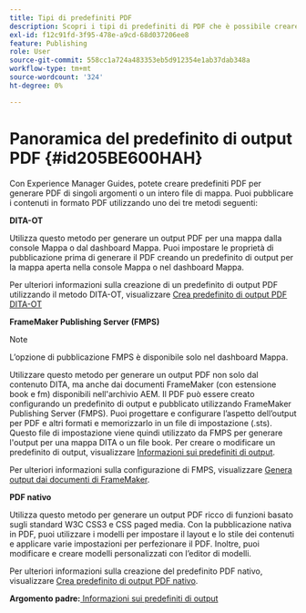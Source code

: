 ```yaml
---
title: Tipi di predefiniti PDF
description: Scopri i tipi di predefiniti di PDF che è possibile creare con Adobe Experience Manager Guides.
exl-id: f12c91fd-3f95-478e-a9cd-68d037206ee8
feature: Publishing
role: User
source-git-commit: 558cc1a724a483353eb5d912354e1ab37dab348a
workflow-type: tm+mt
source-wordcount: '324'
ht-degree: 0%

---
```


# Panoramica del predefinito di output PDF {#id205BE600HAH}

Con Experience Manager Guides, potete creare predefiniti PDF per generare PDF di singoli argomenti o un intero file di mappa. Puoi pubblicare i contenuti in formato PDF utilizzando uno dei tre metodi seguenti:

**DITA-OT**

Utilizza questo metodo per generare un output PDF per una mappa dalla console Mappa o dal dashboard Mappa. Puoi impostare le proprietà di pubblicazione prima di generare il PDF creando un predefinito di output per la mappa aperta nella console Mappa o nel dashboard Mappa.

Per ulteriori informazioni sulla creazione di un predefinito di output PDF utilizzando il metodo DITA-OT, visualizzare [Crea predefinito di output PDF DITA-OT](./generate-output-pdf-dita-ot.md)

**FrameMaker Publishing Server (FMPS)**

>[!NOTE]
>
> L’opzione di pubblicazione FMPS è disponibile solo nel dashboard Mappa.

Utilizzare questo metodo per generare un output PDF non solo dal contenuto DITA, ma anche dai documenti FrameMaker (con estensione book e fm) disponibili nell&#39;archivio AEM. Il PDF può essere creato configurando un predefinito di output e pubblicato utilizzando FrameMaker Publishing Server (FMPS). Puoi progettare e configurare l’aspetto dell’output per PDF e altri formati e memorizzarlo in un file di impostazione (.sts). Questo file di impostazione viene quindi utilizzato da FMPS per generare l&#39;output per una mappa DITA o un file book. Per creare o modificare un predefinito di output, visualizzare [Informazioni sui predefiniti di output](../user-guide/generate-output-understand-presets.md).

Per ulteriori informazioni sulla configurazione di FMPS, visualizzare [Genera output dai documenti di FrameMaker](../user-guide/fm-output-generatation.md).

**PDF nativo**

Utilizza questo metodo per generare un output PDF ricco di funzioni basato sugli standard W3C CSS3 e CSS paged media. Con la pubblicazione nativa in PDF, puoi utilizzare i modelli per impostare il layout e lo stile dei contenuti e applicare varie impostazioni per perfezionare il PDF. Inoltre, puoi modificare e creare modelli personalizzati con l’editor di modelli.

Per ulteriori informazioni sulla creazione del predefinito PDF nativo, visualizzare [Crea predefinito di output PDF nativo](../web-editor/native-pdf-web-editor.md).





**Argomento padre:**[ Informazioni sui predefiniti di output](generate-output-understand-presets.md)
